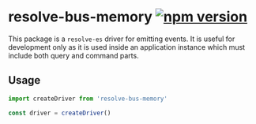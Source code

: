 # **resolve-bus-memory** [![npm version](https://badge.fury.io/js/resolve-bus-memory.svg)](https://badge.fury.io/js/resolve-bus-memory)

This package is a `resolve-es` driver for emitting events. It is useful for development only as it is used inside an application instance which must include both query and command parts.

## Usage

```js
import createDriver from 'resolve-bus-memory'

const driver = createDriver()
```
